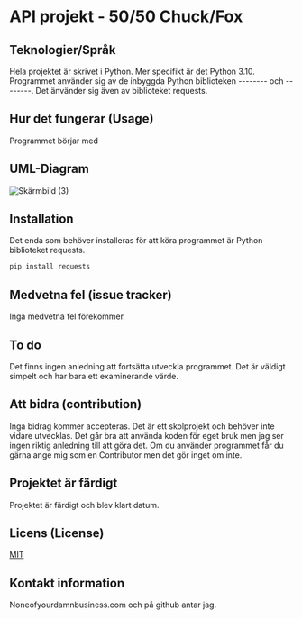 # API projekt - 50/50 Chuck/Fox


## Teknologier/Språk
Hela projektet är skrivet i Python. Mer specifikt är det Python 3.10. 
Programmet använder sig av de inbyggda Python biblioteken -------- och --------.
Det änvänder sig även av biblioteket requests.


## Hur det fungerar (Usage)
Programmet börjar med 


## UML-Diagram
![Skärmbild (3)](https://user-images.githubusercontent.com/91462301/153832079-8b6748ef-095a-4059-b765-bca62061a98a.png)


## Installation
Det enda som behöver installeras för att köra programmet är Python biblioteket requests.

```powershell
pip install requests
```


## Medvetna fel (issue tracker)
Inga medvetna fel förekommer.


## To do
Det finns ingen anledning att fortsätta utveckla programmet. Det är väldigt simpelt och har bara ett 
examinerande värde.


## Att bidra (contribution)
Inga bidrag kommer accepteras.
Det är ett skolprojekt och behöver inte vidare utvecklas.
Det går bra att använda koden för eget bruk men jag ser ingen riktig anledning till att göra det.
Om du använder programmet får du gärna ange mig som en Contributor men det gör inget om inte.


## Projektet är färdigt
Projektet är färdigt och blev klart datum.


## Licens (License)
[MIT](https://choosealicense.com/licenses/mit/)


## Kontakt information
Noneofyourdamnbusiness.com
och på github antar jag.

